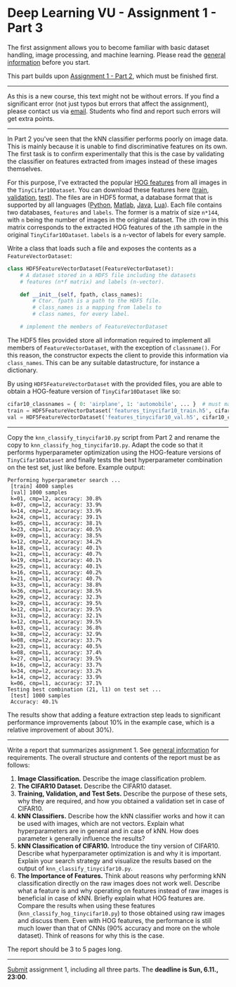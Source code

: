 
# Deep Learning VU - Assignment 1 - Part 3 #

The first assignment allows you to become familiar with basic dataset handling, image processing, and machine learning. Please read the [general information](https://github.com/cpra/dlvc2016/blob/master/assignments/general.md) before you start.

This part builds upon [Assignment 1 - Part 2](https://github.com/cpra/dlvc2016/blob/master/assignments/assignment1/part2.md), which must be finished first.

-----

As this is a new course, this text might not be without errors. If you find a significant error (not just typos but errors that affect the assignment), please contact us via [email](mailto:dlvc@caa.tuwien.ac.at). Students who find and report such errors will get extra points.

-----

In Part 2 you've seen that the kNN classifier performs poorly on image data. This is mainly because it is unable to find discriminative features on its own. The first task is to confirm experimentally that this is the case by validating the classifier on features extracted from images instead of these images themselves.

For this purpose, I've extracted the popular [HOG features](https://lear.inrialpes.fr/people/triggs/pubs/Dalal-cvpr05.pdf) from all images in the `TinyCifar10Dataset`. You can download these features here ([train](https://owncloud.tuwien.ac.at/index.php/s/rrgQdzce0Uoavso), [validation](https://owncloud.tuwien.ac.at/index.php/s/VqNqjQWGbIqKXpp), [test](https://owncloud.tuwien.ac.at/index.php/s/cueltRAaYSkr1MN)). The files are in HDF5 format, a database format that is supported by all languages ([Python](http://www.h5py.org/), [Matlab](https://de.mathworks.com/help/matlab/high-level-functions.html), [Java](https://support.hdfgroup.org/HDF5/examples/api-java.html), [Lua](https://github.com/deepmind/torch-hdf5)). Each file contains two databases, `features` and `labels`. The former is a matrix of size `n*144`, with `n` being the number of images in the original dataset. The `i`th row in this matrix corresponds to the extracted HOG features of the `i`th sample in the original `TinyCifar10Dataset`. `labels` is a `n`-vector of labels for every sample.

Write a class that loads such a file and exposes the contents as a `FeatureVectorDataset`:

```python
class HDF5FeatureVectorDataset(FeatureVectorDataset):
    # A dataset stored in a HDF5 file including the datasets
    # features (n*f matrix) and labels (n-vector).

    def __init__(self, fpath, class_names):
        # Ctor. fpath is a path to the HDF5 file.
        # class_names is a mapping from labels to
        # class names, for every label.

    # implement the members of FeatureVectorDataset
```

The HDF5 files provided store all information required to implement all members of `FeatureVectorDataset`, with the exception of `classname()`. For this reason, the constructor expects the client to provide this information via `class_names`. This can be any suitable datastructure, for instance a dictionary.

By using `HDF5FeatureVectorDataset` with the provided files, you are able to obtain a HOG-feature version of `TinyCifar10Dataset` like so:

```python
cifar10_classnames = { 0: 'airplane', 1: 'automobile', ... }  # must match TinyCifar10Dataset
train = HDF5FeatureVectorDataset('features_tinycifar10_train.h5', cifar10_classnames)
val = HDF5FeatureVectorDataset('features_tinycifar10_val.h5', cifar10_classnames)
```

-----

Copy the `knn_classify_tinycifar10.py` script from Part 2 and rename the copy to `knn_classify_hog_tinycifar10.py`. Adapt the code so that it performs hyperparameter optimization using the HOG-feature versions of `TinyCifar10Dataset` and finally tests the best hyperparameter combination on the test set, just like before. Example output:

    Performing hyperparameter search ...
     [train] 4000 samples
     [val] 1000 samples
     k=01, cmp=l2, accuracy: 30.8%
     k=07, cmp=l2, accuracy: 33.9%
     k=14, cmp=l2, accuracy: 33.9%
     k=24, cmp=l1, accuracy: 39.1%
     k=05, cmp=l1, accuracy: 38.1%
     k=23, cmp=l1, accuracy: 40.5%
     k=09, cmp=l1, accuracy: 38.5%
     k=12, cmp=l2, accuracy: 34.2%
     k=18, cmp=l1, accuracy: 40.1%
     k=21, cmp=l1, accuracy: 40.7%
     k=19, cmp=l1, accuracy: 40.1%
     k=25, cmp=l1, accuracy: 40.1%
     k=16, cmp=l1, accuracy: 40.2%
     k=21, cmp=l1, accuracy: 40.7%
     k=33, cmp=l1, accuracy: 38.8%
     k=36, cmp=l1, accuracy: 38.5%
     k=29, cmp=l2, accuracy: 32.3%
     k=29, cmp=l1, accuracy: 39.5%
     k=12, cmp=l1, accuracy: 39.5%
     k=31, cmp=l2, accuracy: 32.1%
     k=12, cmp=l1, accuracy: 39.5%
     k=03, cmp=l1, accuracy: 36.8%
     k=38, cmp=l2, accuracy: 32.9%
     k=08, cmp=l2, accuracy: 33.7%
     k=23, cmp=l1, accuracy: 40.5%
     k=08, cmp=l1, accuracy: 37.4%
     k=27, cmp=l1, accuracy: 39.5%
     k=16, cmp=l2, accuracy: 33.7%
     k=34, cmp=l2, accuracy: 33.2%
     k=14, cmp=l2, accuracy: 33.9%
     k=06, cmp=l1, accuracy: 37.1%
    Testing best combination (21, l1) on test set ...
     [test] 1000 samples
     Accuracy: 40.1%

The results show that adding a feature extraction step leads to significant performance improvements (about 10% in the example case, which is a relative improvement of about 30%).

-----

Write a report that summarizes assignment 1. See [general information](https://github.com/cpra/dlvc2016/blob/master/assignments/general.md) for requirements. The overall structure and contents of the report must be as follows:

1. **Image Classification.** Describe the image classification problem.
2. **The CIFAR10 Dataset.** Describe the CIFAR10 dataset.
3. **Training, Validation, and Test Sets.** Describe the purpose of these sets, why they are required, and how you obtained a validation set in case of CIFAR10.
4. **kNN Classifiers.** Describe how the kNN classifier works and how it can be used with images, which are not vectors. Explain what hyperparameters are in general and in case of kNN. How does parameter `k` generally influence the results?
5. **kNN Classification of CIFAR10.** Introduce the tiny version of CIFAR10. Describe what hyperparameter optimization is and why it is important. Explain your search strategy and visualize the results based on the output of `knn_classify_tinycifar10.py`.
6. **The Importance of Features.** Think about reasons why performing kNN classification directly on the raw images does not work well. Describe what a feature is and why operating on features instead of raw images is beneficial in case of kNN. Briefly explain what HOG features are. Compare the results when using these features (`knn_classify_hog_tinycifar10.py`) to those obtained using raw images and discuss them. Even with HOG features, the performance is still much lower than that of CNNs (90% accuracy and more on the whole dataset). Think of reasons for why this is the case.

The report should be 3 to 5 pages long.

-----

[Submit](https://github.com/cpra/dlvc2016/blob/master/assignments/general.md) assignment 1, including all three parts. The **deadline is Sun, 6.11., 23:00**.
